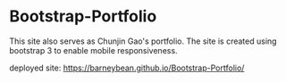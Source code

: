 # Bootstrap-Portfolio

This site also serves as Chunjin Gao's portfolio.
The site is created using bootstrap 3 to enable mobile responsiveness. 

deployed site: https://barneybean.github.io/Bootstrap-Portfolio/